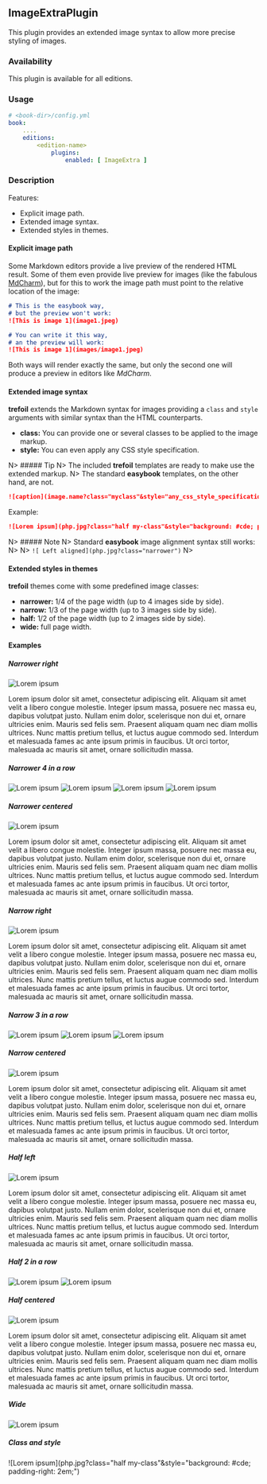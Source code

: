## ImageExtraPlugin

This plugin provides an extended image syntax to allow more precise styling of images.

### Availability

This plugin is available for all editions.

### Usage

~~~.yaml
# <book-dir>/config.yml 
book:
    ....
    editions:
        <edition-name>
            plugins:
                enabled: [ ImageExtra ]
~~~ 

### Description

Features:

- Explicit image path.
- Extended image syntax.
- Extended styles in themes.

#### Explicit image path

Some Markdown editors provide a live preview of the rendered HTML result. Some of them even
provide live preview for images (like the fabulous [MdCharm](http://www.mdcharm.com/)), but 
for this to work the image path must point to the relative location of the image:

~~~.markdown
# This is the easybook way, 
# but the preview won't work:
![This is image 1](image1.jpeg)

# You can write it this way,
# an the preview will work:
![This is image 1](images/image1.jpeg)
~~~

Both ways will render exactly the same, but only the second one will produce a preview in
editors like *MdCharm*.  


#### Extended image syntax

**trefoil** extends the Markdown syntax for images providing a `class` and `style` arguments
with similar syntax than the HTML counterparts. 

- **class:** You can provide one or several classes to be applied to the image markup.
- **style:** You can even apply any CSS style specification.

N> ##### Tip
N> The included **trefoil** templates are ready to make use the extended markup.
N> The standard **easybook** templates, on the other hand, are not.
 
~~~.markdown
![caption](image.name?class="myclass"&style="any_css_style_specification")
~~~

Example:

~~~.markdown
![Lorem ipsum](php.jpg?class="half my-class"&style="background: #cde; padding-right: 2em;")
~~~

N> ##### Note
N> Standard **easybook** image alignment syntax still works:
N> 
N> `![ Left aligned](php.jpg?class="narrower")`
N> 
 

#### Extended styles in themes

**trefoil** themes come with some predefined image classes:

- **narrower:** 1/4 of the page width (up to 4 images side by side).   
- **narrow:** 1/3 of the page width (up to 3 images side by side).
- **half:** 1/2 of the page width (up to 2 images side by side).
- **wide:** full page width.   

#### Examples

##### Narrower right

![Lorem ipsum ](php.jpg?class="narrower")

Lorem ipsum dolor sit amet, consectetur adipiscing elit. Aliquam sit amet velit a libero 
congue molestie. Integer ipsum massa, posuere nec massa eu, dapibus volutpat justo. 
Nullam enim dolor, scelerisque non dui et, ornare ultricies enim. Mauris sed felis sem. 
Praesent aliquam quam nec diam mollis ultrices. Nunc mattis pretium tellus, et luctus 
augue commodo sed. Interdum et malesuada fames ac ante ipsum primis in faucibus. 
Ut orci tortor, malesuada ac mauris sit amet, ornare sollicitudin massa.

<div class="clearfix"></div> 

##### Narrower 4 in a row

![Lorem ipsum](php.jpg?class="narrower")
![Lorem ipsum](php.jpg?class="narrower")
![Lorem ipsum](php.jpg?class="narrower")
![Lorem ipsum](php.jpg?class="narrower")

<div class="clearfix"></div> 

##### Narrower centered

![ Lorem ipsum ](php.jpg?class="narrower")

Lorem ipsum dolor sit amet, consectetur adipiscing elit. Aliquam sit amet velit a libero congue molestie. Integer ipsum massa, posuere nec massa eu, dapibus volutpat justo. Nullam enim dolor, scelerisque non dui et, ornare ultricies enim. Mauris sed felis sem. Praesent aliquam quam nec diam mollis ultrices. Nunc mattis pretium tellus, et luctus augue commodo sed. Interdum et malesuada fames ac ante ipsum primis in faucibus. Ut orci tortor, malesuada ac mauris sit amet, ornare sollicitudin massa.

<div class="clearfix"></div> 

##### Narrow right

![Lorem ipsum ](php.jpg?class="narrow")

Lorem ipsum dolor sit amet, consectetur adipiscing elit. Aliquam sit amet velit a libero congue molestie. Integer ipsum massa, posuere nec massa eu, dapibus volutpat justo. Nullam enim dolor, scelerisque non dui et, ornare ultricies enim. Mauris sed felis sem. Praesent aliquam quam nec diam mollis ultrices. Nunc mattis pretium tellus, et luctus augue commodo sed. Interdum et malesuada fames ac ante ipsum primis in faucibus. Ut orci tortor, malesuada ac mauris sit amet, ornare sollicitudin massa.

<div class="clearfix"></div> 

##### Narrow 3 in a row

![Lorem ipsum](php.jpg?class="narrow") 
![Lorem ipsum](php.jpg?class="narrow")
![Lorem ipsum](php.jpg?class="narrow")

<div class="clearfix"></div> 

##### Narrow centered

![ Lorem ipsum ](php.jpg?class="narrow") 

Lorem ipsum dolor sit amet, consectetur adipiscing elit. Aliquam sit amet velit a libero congue molestie. Integer ipsum massa, posuere nec massa eu, dapibus volutpat justo. Nullam enim dolor, scelerisque non dui et, ornare ultricies enim. Mauris sed felis sem. Praesent aliquam quam nec diam mollis ultrices. Nunc mattis pretium tellus, et luctus augue commodo sed. Interdum et malesuada fames ac ante ipsum primis in faucibus. Ut orci tortor, malesuada ac mauris sit amet, ornare sollicitudin massa.

<div class="clearfix"></div> 

##### Half left

![ Lorem ipsum](php.jpg?class="half")

Lorem ipsum dolor sit amet, consectetur adipiscing elit. Aliquam sit amet velit a libero congue molestie. Integer ipsum massa, posuere nec massa eu, dapibus volutpat justo. Nullam enim dolor, scelerisque non dui et, ornare ultricies enim. Mauris sed felis sem. Praesent aliquam quam nec diam mollis ultrices. Nunc mattis pretium tellus, et luctus augue commodo sed. Interdum et malesuada fames ac ante ipsum primis in faucibus. Ut orci tortor, malesuada ac mauris sit amet, ornare sollicitudin massa.

<div class="clearfix"></div> 

##### Half 2 in a row

![Lorem ipsum](php.jpg?class="half")
![Lorem ipsum](php.jpg?class="half")

<div class="clearfix"></div> 

##### Half centered

![ Lorem ipsum ](php.jpg?class="half")

Lorem ipsum dolor sit amet, consectetur adipiscing elit. Aliquam sit amet velit a libero congue molestie. Integer ipsum massa, posuere nec massa eu, dapibus volutpat justo. Nullam enim dolor, scelerisque non dui et, ornare ultricies enim. Mauris sed felis sem. Praesent aliquam quam nec diam mollis ultrices. Nunc mattis pretium tellus, et luctus augue commodo sed. Interdum et malesuada fames ac ante ipsum primis in faucibus. Ut orci tortor, malesuada ac mauris sit amet, ornare sollicitudin massa.

<div class="clearfix"></div> 

##### Wide

![Lorem ipsum](php.jpg?class="wide")

<div class="clearfix"></div> 

##### Class and style

![Lorem ipsum](php.jpg?class="half my-class"&style="background: #cde; padding-right: 2em;")

<div class="clearfix"></div> 
